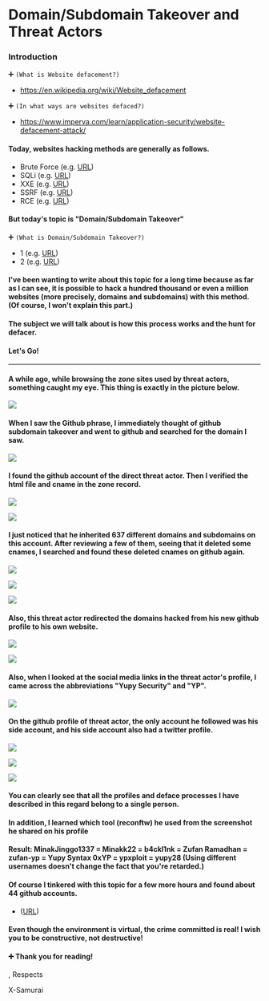 # Domain/Subdomain Takeover and Threat Actors

### Introduction

:heavy_plus_sign: ```(What is Website defacement?)```
- https://en.wikipedia.org/wiki/Website_defacement

:heavy_plus_sign: ```(In what ways are websites defaced?)```
- https://www.imperva.com/learn/application-security/website-defacement-attack/

 #### Today, websites hacking methods are generally as follows.
 
 - Brute Force (e.g. [URL](https://wordpress.org/support/article/brute-force-attacks/ "URL"))
 - SQLi (e.g. [URL](https://portswigger.net/web-security/sql-injection "URL"))
 - XXE (e.g. [URL](https://portswigger.net/web-security/xxe "URL"))
 - SSRF (e.g. [URL](https://portswigger.net/web-security/ssrf "URL"))
 - RCE (e.g. [URL](https://www.checkpoint.com/cyber-hub/cyber-security/what-is-remote-code-execution-rce/ "URL"))

#### But today's topic is "Domain/Subdomain Takeover"

:heavy_plus_sign: ```(What is Domain/Subdomain Takeover?)```

 - 1 (e.g. [URL](https://developer.mozilla.org/en-US/docs/Web/Security/Subdomain_takeovers "URL"))
 - 2 (e.g. [URL](https://www.hackerone.com/application-security/guide-subdomain-takeovers "URL"))

#### I've been wanting to write about this topic for a long time because as far as I can see, it is possible to hack a hundred thousand or even a million websites (more precisely, domains and subdomains) with this method. (Of course, I won't explain this part.)

#### The subject we will talk about is how this process works and the hunt for defacer.

#### Let's Go!

---

#### A while ago, while browsing the zone sites used by threat actors, something caught my eye. This thing is exactly in the picture below.

![](img/1.png)

#### When I saw the Github phrase, I immediately thought of github subdomain takeover and went to github and searched for the domain I saw.

![](img/2.png)

#### I found the github account of the direct threat actor. Then I verified the html file and cname in the zone record.

![](img/3.png)

![](img/4.png)

#### I just noticed that he inherited 637 different domains and subdomains on this account. After reviewing a few of them, seeing that it deleted some cnames, I searched and found these deleted cnames on github again.

![](img/5.png)

![](img/6.png)

![](img/7.png)

#### Also, this threat actor redirected the domains hacked from his new github profile to his own website.

![](img/8.png)

![](img/9.png)

#### Also, when I looked at the social media links in the threat actor's profile, I came across the abbreviations "Yupy Security" and "YP".

![](img/10.png)

#### On the github profile of threat actor, the only account he followed was his side account, and his side account also had a twitter profile.

![](img/11.png)

![](img/12.png)

![](img/13.png)

#### You can clearly see that all the profiles and deface processes I have described in this regard belong to a single person.

#### In addition, I learned which tool (reconftw) he used from the screenshot he shared on his profile 

#### Result: MinakJinggo1337 = Minakk22 = b4ckl1nk = Zufan Ramadhan = zufan-yp = Yupy Syntax 0xYP = ypxploit = yupy28 (Using different usernames doesn't change the fact that you're retarded.)

#### Of course I tinkered with this topic for a few more hours and found about 44 github accounts.

 - ([URL](https://gist.github.com/X-Samurai/3b854aa50585ac391fab138c82ad004b))

#### Even though the environment is virtual, the crime committed is real! I wish you to be constructive, not destructive!

#### :heavy_plus_sign: Thank you for reading!

, Respects

X-Samurai
